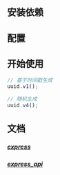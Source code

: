 <!--
 * @Description: uuid 文档
 * @Author: panrui
 * @Date: 2021-06-24 10:01:17
 * @LastEditTime: 2021-07-15 16:17:51
 * @LastEditors: panrui
 * 不忘初心,不负梦想
-->

## 安装依赖

## 配置

## 开始使用

```js
// 基于时间戳生成
uuid.v1();

// 随机生成
uuid.v4();
```

## 文档

##### [express](http://expressjs.com/)

##### [express_api](http://www.expressjs.com.cn/en/4x/api.html#express)

